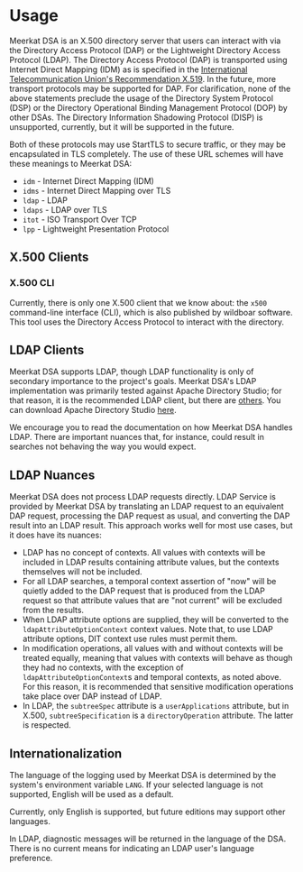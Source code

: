 # Usage

Meerkat DSA is an X.500 directory server that users can interact with via the
Directory Access Protocol (DAP) or the Lightweight Directory Access Protocol
(LDAP). The Directory Access Protocol (DAP) is transported using
Internet Direct Mapping (IDM) as is specified in the
[International Telecommunication Union's Recommendation X.519](). In the future,
more transport protocols may be supported for DAP. For clarification, none of
the above statements preclude the usage of the Directory System Protocol (DSP)
or the Directory Operational Binding Management Protocol (DOP) by other DSAs.
The Directory Information Shadowing Protocol (DISP) is unsupported, currently,
but it will be supported in the future.

Both of these protocols may use StartTLS to secure traffic, or they may be
encapsulated in TLS completely. The use of these URL schemes will have these
meanings to Meerkat DSA:

- `idm` - Internet Direct Mapping (IDM)
- `idms` - Internet Direct Mapping over TLS
- `ldap` - LDAP
- `ldaps` - LDAP over TLS
- `itot` - ISO Transport Over TCP
- `lpp` - Lightweight Presentation Protocol

## X.500 Clients

### X.500 CLI

Currently, there is only one X.500 client that we know about: the `x500`
command-line interface (CLI), which is also published by wildboar software. This
tool uses the Directory Access Protocol to interact with the directory.

## LDAP Clients

Meerkat DSA supports LDAP, though LDAP functionality is only of secondary
importance to the project's goals. Meerkat DSA's LDAP implementation was
primarily tested against Apache Directory Studio; for that reason, it is the
recommended LDAP client, but there are
[others](https://en.wikipedia.org/wiki/List_of_LDAP_software). You can download
Apache Directory Studio [here](http://directory.apache.org/studio/).

We encourage you to read the documentation on how Meerkat DSA handles LDAP.
There are important nuances that, for instance, could result in searches not
behaving the way you would expect.

## LDAP Nuances

Meerkat DSA does not process LDAP requests directly. LDAP Service is provided
by Meerkat DSA by translating an LDAP request to an equivalent DAP request,
processing the DAP request as usual, and converting the DAP result into an LDAP
result. This approach works well for most use cases, but it does have its
nuances:

- LDAP has no concept of contexts. All values with contexts will be included in
  LDAP results containing attribute values, but the contexts themselves will not
  be included.
- For all LDAP searches, a temporal context assertion of "now" will be quietly
  added to the DAP request that is produced from the LDAP request so that
  attribute values that are "not current" will be excluded from the results.
- When LDAP attribute options are supplied, they will be converted to the
  `ldapAttributeOptionContext` context values. Note that, to use LDAP attribute
  options, DIT context use rules must permit them.
- In modification operations, all values with and without contexts will be
  treated equally, meaning that values with contexts will behave as though they
  had no contexts, with the exception of `ldapAttributeOptionContext`s and
  temporal contexts, as noted above. For this reason, it is recommended that
  sensitive modification operations take place over DAP instead of LDAP.
- In LDAP, the `subtreeSpec` attribute is a `userApplications` attribute, but in
  X.500, `subtreeSpecification` is a `directoryOperation` attribute. The latter
  is respected.

## Internationalization

The language of the logging used by Meerkat DSA is determined by the system's
environment variable `LANG`. If your selected language is not supported, English
will be used as a default.

Currently, only English is supported, but future editions may support other
languages.

In LDAP, diagnostic messages will be returned in the language of the DSA. There
is no current means for indicating an LDAP user's language preference.
